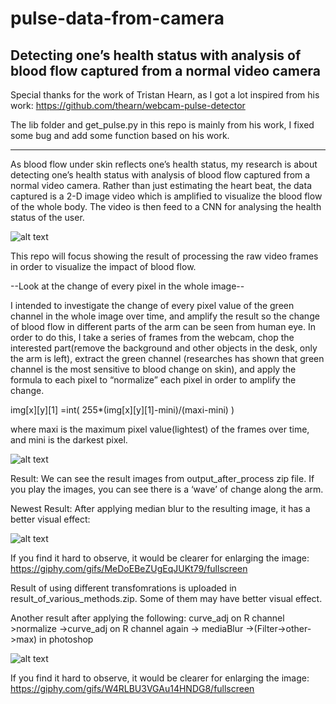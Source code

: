 # pulse-data-from-camera
 Detecting one’s health status with analysis of blood flow captured from a normal video camera
---------------------------
Special thanks for the work of Tristan Hearn, as I got a lot inspired from his work:
https://github.com/thearn/webcam-pulse-detector

The lib folder and get_pulse.py in this repo is mainly from his work, I fixed some bug and add some function based on his work.

--------------------------

As blood flow under skin reflects one’s health status, my research is about detecting one’s health status with analysis of blood flow captured from a normal video camera. 
Rather than just estimating the heart beat, the data captured is a 2-D image video which is amplified to visualize the blood flow of the whole body. The video is then feed to a CNN for analysing the health status of the user.

![alt text](https://github.com/kekileong/pulse-data-from-camera/blob/master/New%20Project%20(5).png)

This repo will focus showing the result of processing the raw video frames in order to visualize the impact of blood flow.

--Look at the change of every pixel in the whole image--

I intended to investigate the change of every pixel value of the green channel in the whole image over time, and amplify the result so the change of blood flow in different parts of the arm can be seen from human eye. In order to do this, I take a series of frames from the webcam, chop the interested part(remove the background and other objects in the desk, only the arm is left), extract the green channel (researches has shown that green channel is the most sensitive to blood change on skin), and apply the formula to each pixel to “normalize” each pixel in order to amplify the change.

img[x][y][1] =int( 255*(img[x][y][1]-mini)/(maxi-mini) )

where maxi is the maximum pixel value(lightest) of the frames over time, and mini is the darkest pixel.	

![alt text](https://github.com/kekileong/pulse-data-from-camera/blob/master/2.png)



Result:
We can see the result images from output_after_process zip file. If you play the images, you can see there is a ‘wave’ of change along the arm.

Newest Result:
After applying median blur to the resulting image, it has a better visual effect:

![alt text](https://media.giphy.com/media/MeDoEBeZUgEqJUKt79/giphy.gif)

If you find it hard to observe, it would be clearer for enlarging the image:
https://giphy.com/gifs/MeDoEBeZUgEqJUKt79/fullscreen

Result of using different transfomrations is uploaded in result_of_various_methods.zip. Some of them may have better visual effect.

Another result after applying the following:
curve_adj on R channel >normalize ->curve_adj on R channel again -> mediaBlur ->(Filter->other->max) in photoshop

![alt text](https://media.giphy.com/media/W4RLBU3VGAu14HNDG8/giphy.gif)

If you find it hard to observe, it would be clearer for enlarging the image:
https://giphy.com/gifs/W4RLBU3VGAu14HNDG8/fullscreen
